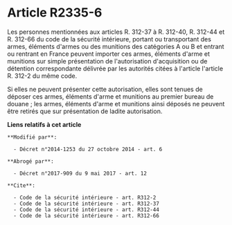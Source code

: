 # Article R2335-6

Les personnes mentionnées aux articles R. 312-37 à R. 312-40, R. 312-44 et R. 312-66 du code de la sécurité intérieure,
portant ou transportant des armes, éléments d'armes ou des munitions des catégories A ou B et entrant ou rentrant en France
peuvent importer ces armes, éléments d'arme et munitions sur simple présentation de l'autorisation d'acquisition ou de
détention correspondante délivrée par les autorités citées à l'article l'article R. 312-2 du même code. 

Si elles ne peuvent présenter cette autorisation, elles sont tenues de déposer ces armes, éléments d'arme et munitions au
premier bureau de douane ; les armes, éléments d'arme et munitions ainsi déposés ne peuvent être retirés que sur présentation
de ladite autorisation.

**Liens relatifs à cet article**

	**Modifié par**:

	  - Décret n°2014-1253 du 27 octobre 2014 - art. 6

	**Abrogé par**:

	  - Décret n°2017-909 du 9 mai 2017 - art. 12

	**Cite**:

	  - Code de la sécurité intérieure - art. R312-2
	  - Code de la sécurité intérieure - art. R312-37
	  - Code de la sécurité intérieure - art. R312-44
	  - Code de la sécurité intérieure - art. R312-66
